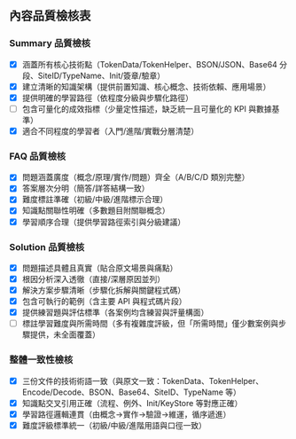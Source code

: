 ## 內容品質檢核表

### Summary 品質檢核
- [x] 涵蓋所有核心技術點（TokenData/TokenHelper、BSON/JSON、Base64 分段、SiteID/TypeName、Init/簽章/驗章）
- [x] 建立清晰的知識架構（提供前置知識、核心概念、技術依賴、應用場景）
- [x] 提供明確的學習路徑（依程度分級與步驟化路徑）
- [ ] 包含可量化的成效指標（少量定性描述，缺乏統一且可量化的 KPI 與數據基準）
- [x] 適合不同程度的學習者（入門/進階/實戰分層清楚）

### FAQ 品質檢核
- [x] 問題涵蓋廣度（概念/原理/實作/問題）齊全（A/B/C/D 類別完整）
- [x] 答案層次分明（簡答/詳答結構一致）
- [x] 難度標註準確（初級/中級/進階標示合理）
- [x] 知識點關聯性明確（多數題目附關聯概念）
- [x] 學習順序合理（提供學習路徑索引與分級建議）

### Solution 品質檢核
- [x] 問題描述具體且真實（貼合原文場景與痛點）
- [x] 根因分析深入透徹（直接/深層原因並列）
- [x] 解決方案步驟清晰（步驟化拆解與關鍵程式碼）
- [x] 包含可執行的範例（含主要 API 與程式碼片段）
- [x] 提供練習題與評估標準（各案例均含練習與評量構面）
- [ ] 標註學習難度與所需時間（多有複雜度評級，但「所需時間」僅少數案例與步驟提供，未全面覆蓋）

### 整體一致性檢核
- [x] 三份文件的技術術語一致（與原文一致：TokenData、TokenHelper、Encode/Decode、BSON、Base64、SiteID、TypeName 等）
- [x] 知識點交叉引用正確（流程、例外、Init/KeyStore 等對應正確）
- [x] 學習路徑邏輯連貫（由概念→實作→驗證→維運，循序遞進）
- [x] 難度評級標準統一（初級/中級/進階用語與口徑一致）